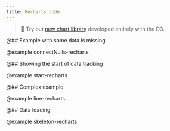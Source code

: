 ```yaml
---
title: Recharts code
---
```


> 🎉 Try out [new chart library](/data-display/area-chart/area-chart-d3-code/) developed entirely with the D3.

@## Example with some data is missing

@example connectNulls-recharts

@## Showing the start of data tracking

@example start-recharts

@## Complex example

@example line-recharts

@## Data loading

@example skeleton-recharts
